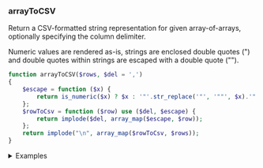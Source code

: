 ### arrayToCSV

Return a CSV-formatted string representation for given array-of-arrays, optionally specifying the column delimiter. 

Numeric values are rendered as-is, strings are enclosed double quotes (") and double quotes within strings are escaped with a double quote ("").

```php
function arrayToCSV($rows, $del = ',')
{
    $escape = function ($x) {
        return is_numeric($x) ? $x : '"'.str_replace('"', '""', $x).'"';
    };
    $rowToCsv = function ($row) use ($del, $escape) {
        return implode($del, array_map($escape, $row));
    };
    return implode("\n", array_map($rowToCsv, $rows));
}
```

<details>
<summary>Examples</summary>

```php
arrayToCSV([['a', '"b" good'], ['delta', 3.14159], ['c', 42]])
// "a","""b"" good"
// "delta",3.14159
// "c",42
```

</details>
